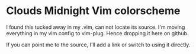 Clouds Midnight Vim colorscheme
===============================

I found this tucked away in my .vim, can not locate
its source. I'm moving everything in my vim config to
vim-plug. Hence dropping it here on github.

If you can point me to the source, I'll add a link or
switch to using it directly.

